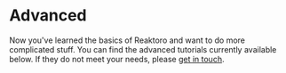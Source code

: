# Advanced

Now you've learned the basics of Reaktoro and want to do more complicated stuff. You can find the advanced tutorials currently available below. If they do not meet your needs, please [get in touch](mailto:allan.leal@erdw.ethz.ch).


```{tableofcontents}
```
